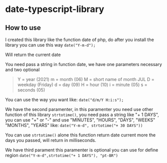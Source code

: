 # date-typescript-library

## How to use

I created this library like the function date of php, do after you install the library you can use this way ```date("Y-m-d");```

Will return the current date

You need pass a string in function date, we have one parameters necessary and two optional

> Y = year (2021)
> m = month (06)
> M = short name of month JUL
> D = weekday (Friday)
> d = day (09)
> H = hour (10)
> i = minute (05)
> s = seconds (05)

You can use the way you want like: ```date("d/m/Y H:i:s");```

We have the second paramenter, in this paramenter you need use other function of this library  ```strtotime()```, you need pass a string like "+ 1 DAYS", you can use "+" or "-" and use "MINUTES", "HOURS", "DAYS", "WEEKS" "MONTHS", "YEARS" like: ```date("Y-m-d", strtotime("+ 30 DAYS")) ```

You can use ```strtotime()``` alone this function return date current more the days you passed, will return in milliseconds.

We have third parament this paramenter is optional you can use for define region ```date("Y-m-d",strtotime("+ 1 DAYS"), "pt-BR")```
